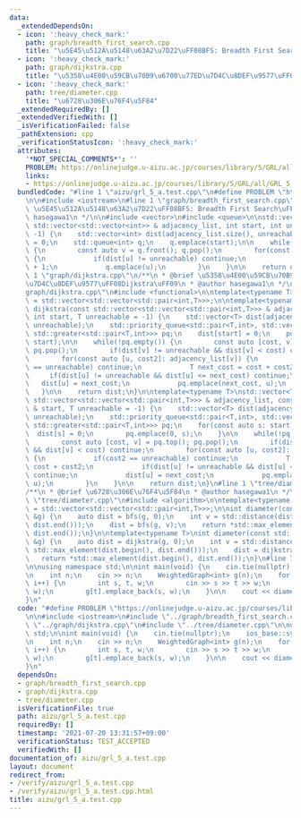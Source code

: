 ```yaml
---
data:
  _extendedDependsOn:
  - icon: ':heavy_check_mark:'
    path: graph/breadth_first_search.cpp
    title: "\u5E45\u512A\u5148\u63A2\u7D22\uFF08BFS: Breadth First Search\uFF09"
  - icon: ':heavy_check_mark:'
    path: graph/dijkstra.cpp
    title: "\u5358\u4E00\u59CB\u70B9\u6700\u77ED\u7D4C\u8DEF\u9577\uFF08Dijkstra\uFF09"
  - icon: ':heavy_check_mark:'
    path: tree/diameter.cpp
    title: "\u6728\u306E\u76F4\u5F84"
  _extendedRequiredBy: []
  _extendedVerifiedWith: []
  _isVerificationFailed: false
  _pathExtension: cpp
  _verificationStatusIcon: ':heavy_check_mark:'
  attributes:
    '*NOT_SPECIAL_COMMENTS*': ''
    PROBLEM: https://onlinejudge.u-aizu.ac.jp/courses/library/5/GRL/all/GRL_5_A
    links:
    - https://onlinejudge.u-aizu.ac.jp/courses/library/5/GRL/all/GRL_5_A
  bundledCode: "#line 1 \"aizu/grl_5_a.test.cpp\"\n#define PROBLEM \"https://onlinejudge.u-aizu.ac.jp/courses/library/5/GRL/all/GRL_5_A\"\
    \n\n#include <iostream>\n#line 1 \"graph/breadth_first_search.cpp\"\n/**\n * @brief\
    \ \u5E45\u512A\u5148\u63A2\u7D22\uFF08BFS: Breadth First Search\uFF09\n * @author\
    \ hasegawa1\n */\n\n#include <vector>\n#include <queue>\n\nstd::vector<int> bfs(const\
    \ std::vector<std::vector<int>> & adjacency_list, int start, int unreachable =\
    \ -1) {\n    std::vector<int> dist(adjacency_list.size(), unreachable);\n    dist[start]\
    \ = 0;\n    std::queue<int> q;\n    q.emplace(start);\n\n    while(!q.empty())\
    \ {\n        const auto v = q.front(); q.pop();\n        for(const auto u: adjacency_list[v])\
    \ {\n            if(dist[u] != unreachable) continue;\n            dist[u] = dist[v]\
    \ + 1;\n            q.emplace(u);\n        }\n    }\n\n    return dist;\n}\n#line\
    \ 1 \"graph/dijkstra.cpp\"\n/**\n * @brief \u5358\u4E00\u59CB\u70B9\u6700\u77ED\
    \u7D4C\u8DEF\u9577\uFF08Dijkstra\uFF09\n * @author hasegawa1\n */\n\n#line 8 \"\
    graph/dijkstra.cpp\"\n#include <functional>\n\ntemplate<typename T>\nusing WeightedGraph\
    \ = std::vector<std::vector<std::pair<int,T>>>;\n\ntemplate<typename T>\nstd::vector<T>\
    \ dijkstra(const std::vector<std::vector<std::pair<int,T>>> & adjacency_list,\
    \ int start, T unreachable = -1) {\n    std::vector<T> dist(adjacency_list.size(),\
    \ unreachable);\n    std::priority_queue<std::pair<T,int>, std::vector<std::pair<T,int>>,\
    \ std::greater<std::pair<T,int>>> pq;\n    dist[start] = 0;\n    pq.emplace(0,\
    \ start);\n\n    while(!pq.empty()) {\n        const auto [cost, v] = pq.top();\
    \ pq.pop();\n        if(dist[v] != unreachable && dist[v] < cost) continue;\n\
    \        for(const auto [u, cost2]: adjacency_list[v]) {\n            if(cost2\
    \ == unreachable) continue;\n            T next_cost = cost + cost2;\n       \
    \     if(dist[u] != unreachable && dist[u] <= next_cost) continue;\n         \
    \   dist[u] = next_cost;\n            pq.emplace(next_cost, u);\n        }\n \
    \   }\n\n    return dist;\n}\n\ntemplate<typename T>\nstd::vector<T> dijkstra(const\
    \ std::vector<std::vector<std::pair<int,T>>> & adjacency_list, const std::vector<int>\
    \ & start, T unreachable = -1) {\n    std::vector<T> dist(adjacency_list.size(),\
    \ unreachable);\n    std::priority_queue<std::pair<T,int>, std::vector<std::pair<T,int>>,\
    \ std::greater<std::pair<T,int>>> pq;\n    for(const auto s: start) {\n      \
    \  dist[s] = 0;\n        pq.emplace(0, s);\n    }\n\n    while(!pq.empty()) {\n\
    \        const auto [cost, v] = pq.top(); pq.pop();\n        if(dist[v] != unreachable\
    \ && dist[v] < cost) continue;\n        for(const auto [u, cost2]: adjacency_list[v])\
    \ {\n            if(cost2 == unreachable) continue;\n            T next_cost =\
    \ cost + cost2;\n            if(dist[u] != unreachable && dist[u] <= next_cost)\
    \ continue;\n            dist[u] = next_cost;\n            pq.emplace(next_cost,\
    \ u);\n        }\n    }\n\n    return dist;\n}\n#line 1 \"tree/diameter.cpp\"\n\
    /**\n * @brief \u6728\u306E\u76F4\u5F84\n * @author hasegawa1\n */\n\n#line 7\
    \ \"tree/diameter.cpp\"\n#include <algorithm>\n\ntemplate<typename T>\nusing WeightedGraph\
    \ = std::vector<std::vector<std::pair<int,T>>>;\n\nint diameter(const std::vector<std::vector<int>>\
    \ &g) {\n    auto dist = bfs(g, 0);\n    int v = std::distance(dist.begin(), std::max_element(dist.begin(),\
    \ dist.end()));\n    dist = bfs(g, v);\n    return *std::max_element(dist.begin(),\
    \ dist.end());\n}\n\ntemplate<typename T>\nint diameter(const std::vector<std::vector<std::pair<int,T>>>\
    \ &g) {\n    auto dist = dijkstra(g, 0);\n    int v = std::distance(dist.begin(),\
    \ std::max_element(dist.begin(), dist.end()));\n    dist = dijkstra(g, v);\n \
    \   return *std::max_element(dist.begin(), dist.end());\n}\n#line 7 \"aizu/grl_5_a.test.cpp\"\
    \n\nusing namespace std;\n\nint main(void) {\n    cin.tie(nullptr);\n    ios_base::sync_with_stdio(false);\n\
    \n    int n;\n    cin >> n;\n    WeightedGraph<int> g(n);\n    for(int i=0; i<n-1;\
    \ i++) {\n        int s, t, w;\n        cin >> s >> t >> w;\n        g[s].emplace_back(t,\
    \ w);\n        g[t].emplace_back(s, w);\n    }\n\n    cout << diameter(g) << endl;\n\
    }\n"
  code: "#define PROBLEM \"https://onlinejudge.u-aizu.ac.jp/courses/library/5/GRL/all/GRL_5_A\"\
    \n\n#include <iostream>\n#include \"../graph/breadth_first_search.cpp\"\n#include\
    \ \"../graph/dijkstra.cpp\"\n#include \"../tree/diameter.cpp\"\n\nusing namespace\
    \ std;\n\nint main(void) {\n    cin.tie(nullptr);\n    ios_base::sync_with_stdio(false);\n\
    \n    int n;\n    cin >> n;\n    WeightedGraph<int> g(n);\n    for(int i=0; i<n-1;\
    \ i++) {\n        int s, t, w;\n        cin >> s >> t >> w;\n        g[s].emplace_back(t,\
    \ w);\n        g[t].emplace_back(s, w);\n    }\n\n    cout << diameter(g) << endl;\n\
    }\n"
  dependsOn:
  - graph/breadth_first_search.cpp
  - graph/dijkstra.cpp
  - tree/diameter.cpp
  isVerificationFile: true
  path: aizu/grl_5_a.test.cpp
  requiredBy: []
  timestamp: '2021-07-20 13:31:57+09:00'
  verificationStatus: TEST_ACCEPTED
  verifiedWith: []
documentation_of: aizu/grl_5_a.test.cpp
layout: document
redirect_from:
- /verify/aizu/grl_5_a.test.cpp
- /verify/aizu/grl_5_a.test.cpp.html
title: aizu/grl_5_a.test.cpp
---
```

